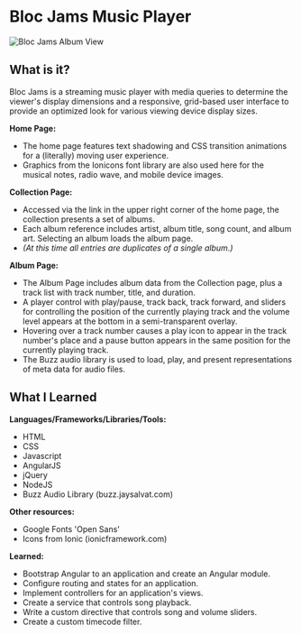 # Bloc Jams Music Player

![Bloc Jams Album View](/assets/images/blocjamsalbumshot.png)
## What is it?

Bloc Jams is a streaming music player with media queries to determine the viewer's display dimensions and a responsive, grid-based user interface to provide an optimized look for various viewing device display sizes.

**Home Page:**
* The home page features text shadowing and CSS transition animations for a (literally) moving user experience.
* Graphics from the Ionicons font library are also used here for the musical notes, radio wave, and mobile device images.

**Collection Page:**
* Accessed via the link in the upper right corner of the home page, the collection presents a set of albums.
* Each album reference includes artist, album title, song count, and album art. Selecting an album loads the album page.
* _(At this time all entries are duplicates of a single album.)_

**Album Page:**
* The Album Page includes album data from the Collection page, plus a track list with track number, title, and duration.
* A player control with play/pause, track back, track forward, and sliders for controlling the position of the currently playing track and the volume level appears at the bottom in a semi-transparent overlay.
* Hovering over a track number causes a play icon to appear in the track number's place and a pause button appears in the same position for the currently playing track.
* The Buzz audio library is used to load, play, and present representations of meta data for audio files.

## What I Learned

**Languages/Frameworks/Libraries/Tools:**
* HTML
* CSS
* Javascript
* AngularJS
* jQuery
* NodeJS
* Buzz Audio Library (buzz.jaysalvat.com)

**Other resources:**
* Google Fonts 'Open Sans'
* Icons from Ionic (ionicframework.com)

**Learned:**
* Bootstrap Angular to an application and create an Angular module.
* Configure routing and states for an application.
* Implement controllers for an application's views.
* Create a service that controls song playback.
* Write a custom directive that controls song and volume sliders.
* Create a custom timecode filter.
